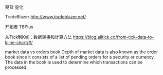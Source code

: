 期货 量化

TradeBlazer
http://www.tradeblazer.net/

开拓者 TBPlus

从Tick到K线：数据转换和计算方法 https://blog.alltick.co/from-tick-data-to-kline-chart/#/

market data vs orders book
Depth of market data is also known as the order book since it consists of a list of pending orders for a security or currency. The data in the book is used to determine which transactions can be processed.